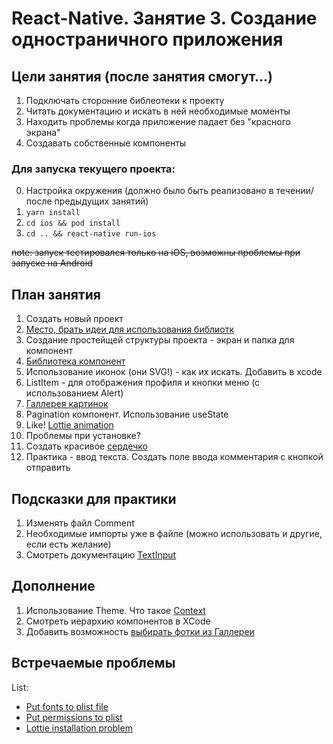 # React-Native. Занятие 3. Создание одностраничного приложения

## Цели занятия (после занятия смогут...)
1. Подключать сторонние библеотеки к проекту
2. Читать документацию и искать в ней необходимые моменты
3. Находить проблемы когда приложение падает без "красного экрана"
4. Создавать собственные компоненты

### Для запуска текущего проекта:
0. Настройка окружения (должно было быть реализовано в течении/после предыдущих занятий)
1. `yarn install`
2. `cd ios && pod install`
3. `cd .. && react-native run-ios`

~~note: запуск тестировался только на iOS, возможны проблемы при запуске на Android~~

## План занятия

1. Создать новый проект
2. [Место, брать идеи для использования библиотк](https://github.com/jondot/awesome-react-native)
3. Создание простейщей структуры проекта - экран и папка для компонент
4. [Библиотека компонент](https://github.com/react-native-elements/react-native-elements)
5. Использование иконок (они SVG!) - как их искать. Добавить в xcode
6. ListItem - для отображения профиля и кнопки меню (с использованием Alert)
7. [Галлерея картинок](https://github.com/archriss/react-native-snap-carousel)
8. Pagination компонент. Использование useState
9. Like! [Lottie animation](https://github.com/react-native-community/lottie-react-native)
10. Проблемы при установке? 
11. Создать красивое [сердечко](https://lottiefiles.com/12363-heart)
12. Практика - ввод текста. Создать поле ввода комментария с кнопкой отправить

## Подсказки для практики
1. Изменять файл Comment
2. Необходимые импорты уже в файле (можно использовать и другие, если есть желание)
3. Смотреть документацию [TextInput](https://facebook.github.io/react-native/docs/textinput)

## Дополнение
1. Использование Theme. Что такое [Context](https://reactjs.org/docs/context.html)
2. Смотреть иерархию компонентов в XCode
3. Добавить возможность [выбирать фотки из Галлереи](https://github.com/react-native-community/react-native-image-picker)

## Встречаемые проблемы

List:
* [Put fonts to plist file](https://github.com/oblador/react-native-vector-icons#installation)
* [Put permissions to plist](https://github.com/react-native-community/react-native-image-picker/blob/master/docs/Install.md)
* [Lottie installation problem](https://github.com/react-native-community/lottie-react-native/issues/575)
